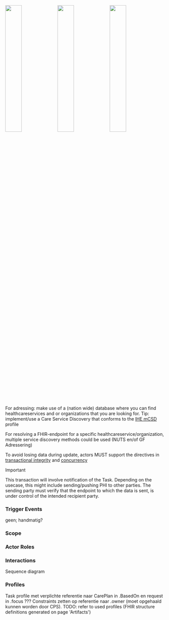 <img src="transaction-request-workflow-1.png" width="32%" style="float: none"/>

<img src="transaction-request-workflow-2.png" width="32%" style="float: none"/>

<img src="transaction-request-workflow-3.png" width="32%" style="float: none"/>


For adressing: make use of a (nation wide) database where you can find healthcareservices and or organizations that you are looking for. Tip: implement/use a Care Service Discovery that conforms to the [IHE mCSD](https://profiles.ihe.net/ITI/mCSD/index.html) profile

For resolving a FHIR-endpoint for a specific healthcareservice/organization, multiple service discovery methods could be used (NUTS en/of GF Adressering)

To avoid losing data during update, actors MUST support the directives in  [transactional integrity](http://hl7.org/fhir/R4/http.html#transactional-integrity) and [concurrency](https://hl7.org/fhir/R4/http.html#concurrency)


> [!IMPORTANT] 
> This transaction will involve notification of the Task. Depending on the usecase, this might include sending/pushing PHI to other parties. The sending party must verify that the endpoint to which the data is sent, is under control of the intended recipient party.


### Trigger Events
geen; handmatig?
### Scope


### Actor Roles

### Interactions 
Sequence diagram

### Profiles
Task profile met verplichte referentie naar CarePlan in .BasedOn en request in .focus ??? Constraints zetten op referentie naar .owner (moet opgehaald kunnen worden door CPS). 
TODO: refer to used profiles (FHIR structure definitions generated on page 'Artifacts')

<!-- # Workflow
This IG supports the following processes:
1. Shared Care Workflow: an organization requests an activity from another organization. 
2. Shared Care Data Requests: an organization requests ehr data from another organization

## 1. Shared Care Workflow
### Functional description
Shared Care Workflow concerns the structures and transactions for care planning and collaboration between practitioners by cross-organizational ordering processes.

### Pattern
This IG specify a workflow pattern for the Shared Care Workflow. For general FHIR workflow concepts, see: https://hl7.org/fhir/R4/workflow.html. The base pattern that will be used is [FHIR Workflow Pattern H](https://hl7.org/fhir/R4/workflow-management.html#optionh). 

### Actors
There are a couple of actors in the Shared Care Workflow:
- Care Plan Contributor
- Care Plan Service
- Care Plan Definition Service

#### Care Plan Contributor
The first actor is the Care Plan Contributor. This actor interacts with both the Care Plan Service and the Care Plan Definition Service. This actor creates and updates the care plan and tasks/orders for other Care Plan Contributors. 

This actor aligns with actors Placer and Filler in [FHIR Workflow Pattern H](https://hl7.org/fhir/R4/workflow-management.html#optionh).

#### Care Plan Service
The second actor is the Care Plan Service. This actor manages patient specific Care Plans, Tasks and Care Teams. The Care Plan Service is also responsible for updating several elements in Care Plans and Care Teams that authorize new practitioners in the Care Teams.

This actor aligns with actor Broker in [FHIR Workflow Pattern H](https://hl7.org/fhir/R4/workflow-management.html#optionh).

#### Care Plan Definition Service
The third actor is the Care Plan Definition Service. This actor manages Plan Definitions and Activity Definitions that are used for order sets, protocols, clinical practice guidelines, etc.

## 2. Shared Care Data Requests
### Functional description
Shared Care Data Requests concern the structures and transactions for data requests to and from members involved in the careteam of a patient. The artifacts created in the Shared Care Workflow are used for localization and authorization.

### Pattern
to do
unsolicited pull?

### Actors
There are a couple of actors in Shared Care Data Requests:
- Data User
- Data Holder
- Care Plan Service

#### Data User
This is an actor that has a request concerning data held by another party, the data holder.

#### Data Holder
This is an actor that hosts the data that is requested by the data user.

#### Care Plan Service
This actor hosts Care Plans and Care Teams that act
- as index in the localization process performed by the Data User;
- as parameters in the authorization process performed by the Data Holder.

#### Access Policy Service
This actor hosts generic authorization policies that can be used as paramaters in the authorization process. E.g.:
- Condition - resource matrices
- ParticipantRole - Resource matrices







----------TO DO from here----------

Each actor is described in detail below. 

## Care Plan Contributor

CarePlan kunnen POSTen naar CPS
Task kunnen POSTen naar CPS
notificatie kunnen ontvangen van Task
Optioneel: subscription nemen/notificatie ontvangen voor CarePlan/CareTeam
Data ontsluiten uit FHIR endpoint
Autorisatie op data-ontsluiting o.b.v. CarePlan/CareTeam (optioneel: gebruik van CPC $authorize)
Lokaliseren&ophalen van data o.b.v. CarePlan/CareTeam (optioneel: gebruik van CPC $localize)
TODO: CapabilityStatement maken voor CPC zoals https://profiles.ihe.net/ITI/mCSD/CapabilityStatement-IHE.mCSD.CareServicesSelectiveConsumer.html 



## Care Plan Service

 Alle Tasks bij de CPS posten/updaten (en placer of owner automatisch notificeren, behalve als ontvanger=verzender; als je zelf de CPS bent
Maak b.v. AuditEvent van een Task-request, Task-acceptance, Task-cancellation, etc. Daarna proces bouwen dat bij iedere Task wijziging checkt of o.b.v. Task&AuditEvents het CarePlan/CareTeam moet wijzigen
Voor CarePlan-merge ook Task aanmaken vanuit/naar CarePlan-X-eigenaar of Careplan-Y-eigenaar (ook request/acceptance vastleggen)
Iets met hoofdbehandelaarschap doen? (met Task overdragen?)
Operation $authorize: gesloten autorizatievraag: mag deze zorgverlener van organizatie 123 ihkv het CarePlan X data opvragen (welke data?)
Operatie $localize: geef me endpoints (of URA's) voor CarePlan X

TODO: CapabilityStatement maken voor CPS zoals https://profiles.ihe.net/ITI/mCSD/CapabilityStatement-IHE.mCSD.CareServicesSelectiveSupplier.html

## Plan Definition Service

Hoeft niet zo veel te kunnen; hosten van PlanDefinition en ActivityDefinitions-->